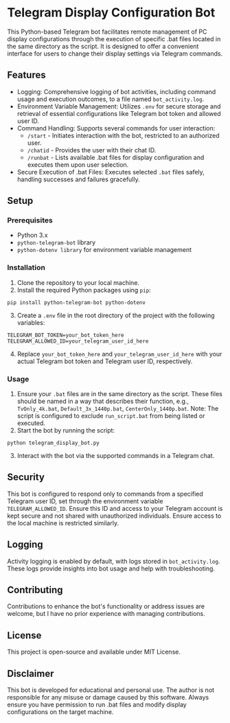 # Telegram Display Configuration Bot

This Python-based Telegram bot facilitates remote management of PC display configurations through the execution of specific .bat files located in the same directory as the script. It is designed to offer a convenient interface for users to change their display settings via Telegram commands.

## Features

- Logging: Comprehensive logging of bot activities, including command usage and execution outcomes, to a file named `bot_activity.log`.
- Environment Variable Management: Utilizes `.env` for secure storage and retrieval of essential configurations like Telegram bot token and allowed user ID.
- Command Handling: Supports several commands for user interaction:
  - `/start` - Initiates interaction with the bot, restricted to an authorized user.
  - `/chatid` - Provides the user with their chat ID.
  - `/runbat` - Lists available .bat files for display configuration and executes them upon user selection.
- Secure Execution of .bat Files: Executes selected `.bat` files safely, handling successes and failures gracefully.

## Setup
### Prerequisites

- Python 3.x
- `python-telegram-bot` library
- `python-dotenv library` for environment variable management

### Installation

1. Clone the repository to your local machine.
2. Install the required Python packages using `pip`:

```
pip install python-telegram-bot python-dotenv
```

3. Create a `.env` file in the root directory of the project with the following variables:

```
TELEGRAM_BOT_TOKEN=your_bot_token_here
TELEGRAM_ALLOWED_ID=your_telegram_user_id_here
```

4. Replace `your_bot_token_here` and `your_telegram_user_id_here` with your actual Telegram bot token and Telegram user ID, respectively.

### Usage

1. Ensure your `.bat` files are in the same directory as the script. These files should be named in a way that describes their function, e.g., `TvOnly_4k.bat`, `Default_3x_1440p.bat`, `CenterOnly_1440p.bat`. Note: The script is configured to exclude `run_script.bat` from being listed or executed.
2. Start the bot by running the script:

```
python telegram_display_bot.py
```

3. Interact with the bot via the supported commands in a Telegram chat.

## Security

This bot is configured to respond only to commands from a specified Telegram user ID, set through the environment variable `TELEGRAM_ALLOWED_ID`. Ensure this ID and access to your Telegram account is kept secure and not shared with unauthorized individuals. Ensure access to the local machine is restricted similarly.

## Logging

Activity logging is enabled by default, with logs stored in `bot_activity.log`. These logs provide insights into bot usage and help with troubleshooting.

## Contributing

Contributions to enhance the bot's functionality or address issues are welcome, but I have no prior experience with managing contributions.

## License

This project is open-source and available under MIT License.

## Disclaimer

This bot is developed for educational and personal use. The author is not responsible for any misuse or damage caused by this software. Always ensure you have permission to run .bat files and modify display configurations on the target machine.
